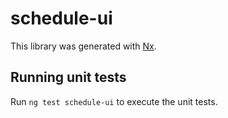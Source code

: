 # schedule-ui

This library was generated with [Nx](https://nx.dev).

## Running unit tests

Run `ng test schedule-ui` to execute the unit tests.
